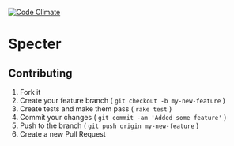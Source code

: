 [![Code Climate](https://codeclimate.com/github/Erol/specter.png)](https://codeclimate.com/github/Erol/specter)

# Specter

## Contributing

1. Fork it
2. Create your feature branch ( `git checkout -b my-new-feature` )
3. Create tests and make them pass ( `rake test` )
4. Commit your changes ( `git commit -am 'Added some feature'` )
5. Push to the branch ( `git push origin my-new-feature` )
6. Create a new Pull Request
